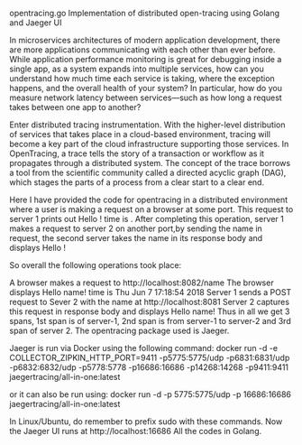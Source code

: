 opentracing.go
Implementation of distributed open-tracing using Golang and Jaeger UI

In microservices architectures of modern application development, there are more applications communicating with each other than ever before. While application performance monitoring is great for debugging inside a single app, as a system expands into multiple services, how can you understand how much time each service is taking, where the exception happens, and the overall health of your system? In particular, how do you measure network latency between services—such as how long a request takes between one app to another?

Enter distributed tracing instrumentation. With the higher-level distribution of services that takes place in a cloud-based environment, tracing will become a key part of the cloud infrastructure supporting those services. In OpenTracing, a trace tells the story of a transaction or workflow as it propagates through a distributed system. The concept of the trace borrows a tool from the scientific community called a directed acyclic graph (DAG), which stages the parts of a process from a clear start to a clear end.

Here I have provided the code for opentracing in a distributed environment where a user is making a request on a browser at some port. This request to server 1 prints out Hello ! time is . After completing this operation, server 1 makes a request to server 2 on another port,by sending the name in request, the second server takes the name in its response body and displays Hello !

So overall the following operations took place:

A browser makes a request to http://localhost:8082/name
The browser displays Hello name! time is Thu Jun 7 17:18:54 2018
Server 1 sends a POST request to Sever 2 with the name at http://localhost:8081
Server 2 captures this request in response body and displays Hello name!
Thus in all we get 3 spans, 1st span is of server-1, 2nd span is from server-1 to server-2 and 3rd span of server 2. The opentracing package used is Jaeger.

Jaeger is run via Docker using the following command: docker run -d -e COLLECTOR_ZIPKIN_HTTP_PORT=9411 -p5775:5775/udp -p6831:6831/udp -p6832:6832/udp -p5778:5778 -p16686:16686 -p14268:14268 -p9411:9411 jaegertracing/all-in-one:latest

or it can also be run using: docker run -d -p 5775:5775/udp -p 16686:16686 jaegertracing/all-in-one:latest

In Linux/Ubuntu, do remember to prefix sudo with these commands. Now the Jaeger UI runs at http://localhost:16686 All the codes in Golang.
